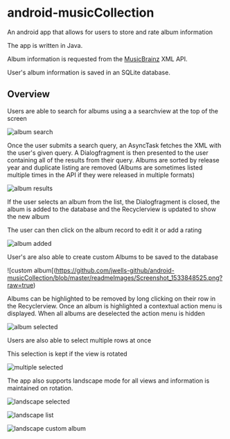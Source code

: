 # android-musicCollection
An android app that allows for users to store and rate album information

The app is written in Java. 

Album information is requested from the [MusicBrainz](https://musicbrainz.org/) XML API. 

User's album information is saved in an SQLite database.

## Overview

Users are able to search for albums using a a searchview at the top of the screen

![album search](https://github.com/jwells-github/android-musicCollection/blob/master/readmeImages/Screenshot_1533848509.png?raw=true)

Once the user submits a search query, an AsyncTask fetches the XML with the user's given query. 
A Dialogfragment is then presented to the user containing all of the results from their query. 
Albums are sorted by release year and duplicate listing are removed (Albums are sometimes listed multiple times in the API if they were released in multiple formats)

![album results](https://github.com/jwells-github/android-musicCollection/blob/master/readmeImages/Screenshot_1533848506.png?raw=true)

If the user selects an album from the list, the Dialogfragment is closed, the album is added to the database
and the Recyclerview is updated to show the new album

The user can then click on the album record to edit it or add a rating

![album added](https://github.com/jwells-github/android-musicCollection/blob/master/readmeImages/Screenshot_1533848509.png?raw=true)


User's are also able to create custom Albums to be saved to the database

![custom album[(https://github.com/jwells-github/android-musicCollection/blob/master/readmeImages/Screenshot_1533848525.png?raw=true)

Albums can be highlighted to be removed by long clicking on their row in the Recyclerview. Once an album is highlighted a contextual action menu is displayed. When all albums are deselected the action menu is hidden

![album selected](https://github.com/jwells-github/android-musicCollection/blob/master/readmeImages/Screenshot_1533848552.png)

Users are also able to select multiple rows at once

This selection is kept if the view is rotated

![multiple selected](https://github.com/jwells-github/android-musicCollection/blob/master/readmeImages/Screenshot_1533848549.png)


The app also supports landscape mode for all views and information is maintained on rotation.

![landscape selected](https://github.com/jwells-github/android-musicCollection/blob/master/readmeImages/Screenshot_1533848555.png)

![landscape list](https://github.com/jwells-github/android-musicCollection/blob/master/readmeImages/Screenshot_1533848561.png)

![landscape custom album](https://github.com/jwells-github/android-musicCollection/blob/master/readmeImages/Screenshot_1533848565.png)




